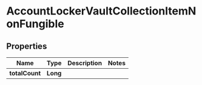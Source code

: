 

# AccountLockerVaultCollectionItemNonFungible


## Properties

| Name | Type | Description | Notes |
|------------ | ------------- | ------------- | -------------|
|**totalCount** | **Long** |  |  |



